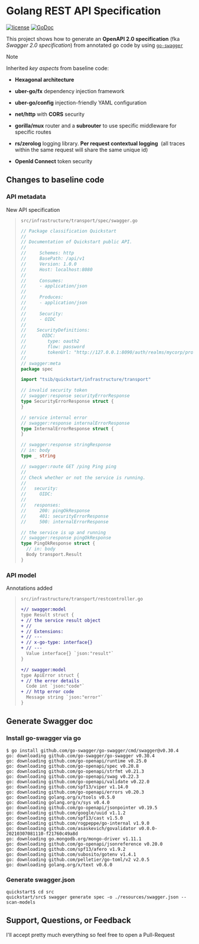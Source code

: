 # Golang REST API Specification 
[![license](https://img.shields.io/badge/license-MIT-blue)](https://github.com/jotorren/go-quickstart/blob/feature/openapi-spec/LICENSE)
[![GoDoc](https://godoc.org/github.com/go-swagger/go-swagger?status.svg)](http://godoc.org/github.com/go-swagger/go-swagger)

This project shows how to generate an **OpenAPI 2.0 specification** (fka *Swagger 2.0 specification*) from annotated go code by using [`go-swagger`](https://goswagger.io/) 
      
> [!NOTE]
> Inherited *key aspects* from baseline code:
>
> - **Hexagonal architecture**
> 
> - **uber-go/fx** dependency injection framework
> 
> - **uber-go/config** injection-friendly YAML configuration
> 
> - **net/http** with **CORS** security
> 
> - **gorilla/mux** router and a **subrouter** to use specific middleware for specific routes
> 
> - **rs/zerolog** logging library. **Per request contextual logging**  (all traces within the same request will share the same unique id)
>
> - **OpenId Connect** token security

## Changes to baseline code

### API metadata

New API specification

> `src/infrastructure/transport/spec/swagger.go`
> 
> ```go
> // Package classification Quickstart
> //
> // Documentation of Quickstart public API.
> //
> //	 Schemes: http
> //	 BasePath: /api/v1
> //	 Version: 1.0.0
> //	 Host: localhost:8080
> //
> //	 Consumes:
> //	 - application/json
> //
> //	 Produces:
> //	 - application/json
> //
> //	 Security:
> //	 - OIDC
> //
> //	SecurityDefinitions:
> //	  OIDC:
> //	    type: oauth2
> //	    flow: password
> //	    tokenUrl: "http://127.0.0.1:8090/auth/realms/mycorp/protocol/openid-connect/token"
> //
> // swagger:meta
> package spec
> 
> import "tsib/quickstart/infrastructure/transport"
> 
> // invalid security token
> // swagger:response securityErrorResponse
> type SecurityErrorResponse struct {
> }
> 
> // service internal error
> // swagger:response internalErrorResponse
> type InternalErrorResponse struct {
> }
> 
> // swagger:response stringResponse
> // in: body
> type _ string
> 
> // swagger:route GET /ping Ping ping
> //
> // Check whether or not the service is running.
> //
> //   security:
> //     OIDC:
> //
> //   responses:
> //     200: pingOkResponse
> //     401: securityErrorResponse
> //     500: internalErrorResponse
> 
> // the service is up and running
> // swagger:response pingOkResponse
> type PingOkResponse struct {
> 	// in: body
> 	Body transport.Result
> }
> ```

### API model

Annotations added

> `src/infrastructure/transport/restcontroller.go`
> ```diff
> +// swagger:model
> type Result struct {
> +	// the service result object
> +	//
> +	// Extensions:
> +	// ---
> +	// x-go-type: interface{}
> +	// ---
> 	Value interface{} `json:"result"`
> }
> 
> +// swagger:model
> type ApiError struct {
> +	// the error details
> 	Code int `json:"code"`
> +	// http error code
> 	Message string `json:"error"`
> }
> ```

## Generate Swagger doc

### Install go-swagger via go

```shell
$ go install github.com/go-swagger/go-swagger/cmd/swagger@v0.30.4
go: downloading github.com/go-swagger/go-swagger v0.30.4
go: downloading github.com/go-openapi/runtime v0.25.0
go: downloading github.com/go-openapi/spec v0.20.8
go: downloading github.com/go-openapi/strfmt v0.21.3
go: downloading github.com/go-openapi/swag v0.22.3
go: downloading github.com/go-openapi/validate v0.22.0
go: downloading github.com/spf13/viper v1.14.0
go: downloading github.com/go-openapi/errors v0.20.3
go: downloading golang.org/x/tools v0.5.0
go: downloading golang.org/x/sys v0.4.0
go: downloading github.com/go-openapi/jsonpointer v0.19.5
go: downloading github.com/google/uuid v1.1.2
go: downloading github.com/spf13/cast v1.5.0
go: downloading github.com/rogpeppe/go-internal v1.9.0
go: downloading github.com/asaskevich/govalidator v0.0.0-20210307081110-f21760c49a8d
go: downloading go.mongodb.org/mongo-driver v1.11.1
go: downloading github.com/go-openapi/jsonreference v0.20.0
go: downloading github.com/spf13/afero v1.9.2
go: downloading github.com/subosito/gotenv v1.4.1
go: downloading github.com/pelletier/go-toml/v2 v2.0.5
go: downloading golang.org/x/text v0.6.0
```

### Generate swagger.json

```shell
quickstart$ cd src 
quickstart/src$ swagger generate spec -o ./resources/swagger.json --scan-models
```

## Support, Questions, or Feedback

I'll accept pretty much everything so feel free to open a Pull-Request
